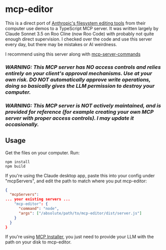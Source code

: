 # mcp-editor
This is a direct port of [Anthropic's filesystem editing tools](https://github.com/anthropics/anthropic-quickstarts/blob/main/computer-use-demo/computer_use_demo/tools/edit.py) from their computer use demos to a TypeScript MCP server. It was written largely by Claude Sonnet 3.5 on Roo Cline (now Roo Code) with probably not quite enough direct supervision. I checked over the code and use this server every day, but there may be mistakes or AI weirdness.

I recommend using this server along with [mcp-server-commands](https://github.com/g0t4/mcp-server-commands)

### ***WARNING: This MCP server has NO access controls and relies entirely on your client's approval mechanisms. Use at your own risk. DO NOT automatically approve write operations, doing so basically gives the LLM permission to destroy your computer.***
### ***WARNING: This MCP server is NOT actively maintained, and is provided for reference (for example creating your own MCP server with proper access controls). I may update it occasionally.***

## Usage
Get the files on your computer.
Run:
```
npm install
npm build
```

If you're using the Claude desktop app, paste this into your config under "mcpServers", and edit the path to match where you put mcp-editor:
```json
{
  "mcpServers":
... your existing servers ...
    "mcp-editor": {
      "command": "node",
      "args": ["/absolute/path/to/mcp-editor/dist/server.js"]
    }
  }
}
```

If you're using [MCP Installer](https://github.com/anaisbetts/mcp-installer), you just need to provide your LLM with the path on your disk to mcp-editor.
